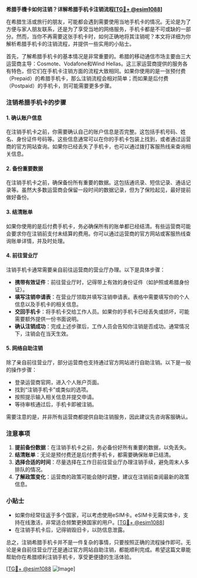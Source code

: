 **希腊手機卡如何注销？详解希腊手机卡注销流程[[TG💪+ @esim1088](https://t.me/s/esim1088)]**

在希腊生活或旅行的朋友，可能都会遇到需要使用当地手机卡的情况。无论是为了方便与家人朋友联系，还是为了享受当地的网络服务，手机卡都是不可或缺的一部分。然而，当你不再需要这张手机卡时，如何正确地将其注销呢？本文将详细为你解析希腊手机卡的注销流程，并提供一些实用的小贴士。

首先，了解希腊手机卡的基本情况是非常重要的。希腊的移动通信市场主要由三大运营商主导：Cosmote、Vodafone和Wind Hellas。这三家运营商提供的服务各有特色，但它们在手机卡注销方面的流程大致相同。如果你使用的是一张预付费（Prepaid）的希腊手机卡，那么注销流程会相对简单；而如果是后付费（Postpaid）的手机卡，则可能需要更多步骤。

### 注销希腊手机卡的步骤

#### 1. 确认账户信息
在注销手机卡之前，你需要确认自己的账户信息是否完整。这包括手机号码、姓名、身份证件号码等。这些信息通常可以在你的手机卡包装上找到，或者通过运营商的官方网站查询。如果你已经丢失了手机卡，也可以通过拨打客服热线来查询相关信息。

#### 2. 备份重要数据
在注销手机卡之前，确保备份所有重要的数据。这包括通讯录、短信记录、通话记录等。虽然大多数运营商会保留一段时间的数据记录，但为了保险起见，最好提前做好备份。

#### 3. 结清账单
如果你使用的是后付费手机卡，务必确保所有的账单都已经结清。有些运营商可能会要求你在注销前支付未结算的费用。你可以通过运营商的官方网站或客服热线查询账单详情，并及时处理。

#### 4. 前往营业厅
注销手机卡通常需要亲自前往运营商的营业厅办理。以下是具体步骤：
- **携带有效证件**：前往营业厅时，记得带上有效的身份证件（如护照或希腊身份证）。
- **填写注销申请表**：在营业厅领取并填写注销申请表。表格中需要填写你的个人信息以及手机卡的相关信息。
- **交回手机卡**：将手机卡交给工作人员。如果你的手机卡已经丢失或损坏，可能需要额外提供一份书面说明。
- **确认注销成功**：完成上述步骤后，工作人员会告知你注销是否成功。通常情况下，注销会在当天生效。

#### 5. 网络自助注销
除了亲自前往营业厅，部分运营商也支持通过官方网站进行自助注销。以下是一般的操作步骤：
- 登录运营商官网，进入个人账户页面。
- 找到“注销手机卡”或类似的选项。
- 按照提示输入相关信息并提交申请。
- 等待审核通过后，手机卡即被注销。

需要注意的是，并非所有运营商都提供自助注销服务，因此建议先咨询客服确认。

### 注意事项

1. **提前备份数据**：在注销手机卡之前，务必备份好所有重要的数据，以免丢失。
2. **结清账单**：无论是预付费还是后付费手机卡，都需要确保账单已结清。
3. **选择合适的时间**：尽量选择在工作日前往营业厅办理注销手续，避免周末人多排队的情况。
4. **了解政策变化**：运营商的政策可能会随时调整，建议在注销前查阅最新的政策信息。

### 小贴士

- 如果你经常往返于多个国家，可以考虑使用eSIM卡。eSIM卡无需实体卡，支持在线激活，非常适合频繁更换国家的用户。[[TG💪+ @esim1088](https://t.me/s/esim1088)]
- 在注销手机卡后，记得销毁旧卡，以防信息泄露。

总之，注销希腊手机卡并不是一件复杂的事情，只要按照正确的流程操作即可。无论是亲自前往营业厅还是通过官方网站自助注销，都能顺利完成。希望这篇文章能帮助你在希腊顺利注销手机卡，享受更便捷的生活体验。

[[TG💪+ @esim1088](https://t.me/s/esim1088) ![Image](https://i.postimg.cc/4NQfJmqS/Snipaste-2025-05-13-00-14-12.png)]